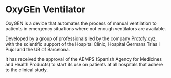 # OxyGEn Ventilator

OxyGEN is a device that automates the process of manual ventilation to patients in emergency situations where not enough ventilators are available.

Developed by a group of professionals led by the company [Protofy.xyz](protofy.xyz), with the scientific support of the Hospital Clínic, Hospital Germans Trias i Pujol and the UB of Barcelona.

It has received the approval of the AEMPS (Spanish Agency for Medicines and Health Products) to start its use on patients at all hospitals that adhere to the clinical study.